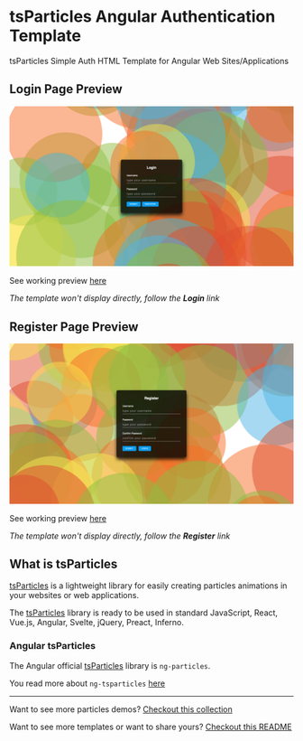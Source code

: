 # tsParticles Angular Authentication Template

tsParticles Simple Auth HTML Template for Angular Web Sites/Applications

## Login Page Preview
[![login](https://raw.githubusercontent.com/tsparticles/angular-auth-template/master/__screenshots/login.png?raw=true)](https://tsparticles.github.io/angular-auth-template)

See working preview [here](https://tsparticles.github.io/angular-auth-template)

*The template won't display directly, follow the **Login** link*

## Register Page Preview
[![register](https://raw.githubusercontent.com/tsparticles/angular-auth-template/master/__screenshots/register.png?raw=true)](https://tsparticles.github.io/angular-auth-template)

See working preview [here](https://tsparticles.github.io/angular-auth-template)

*The template won't display directly, follow the **Register** link*

## What is tsParticles

[tsParticles](https://github.com/matteobruni/tsparticles) is a lightweight library for easily creating particles animations in your websites or web applications.

The [tsParticles](https://github.com/matteobruni/tsparticles) library is ready to be used in standard JavaScript, React, Vue.js, Angular, Svelte, jQuery, Preact, Inferno.

### Angular tsParticles

The Angular official [tsParticles](https://github.com/matteobruni/tsparticles) library is `ng-particles`.

You read more about `ng-tsparticles` [here](https://github.com/matteobruni/tsparticles/blob/master/components/angular/README.md) 

---

Want to see more particles demos? [Checkout this collection](https://codepen.io/collection/DPOage)

Want to see more templates or want to share yours? [Checkout this README](https://github.com/tsparticles/templates)
